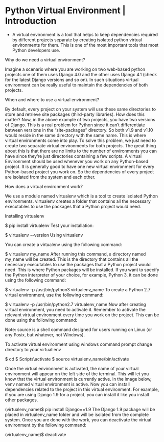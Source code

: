 # Python Virtual Environment | Introduction
- A virtual environment is a tool that helps to keep dependencies required by different projects separate by creating isolated python virtual environments for them. This is one of the most important tools that most Python developers use.

Why do we need a virtual environment?

Imagine a scenario where you are working on two web-based python projects one of them uses Django 4.0 and the other uses Django 4.1 (check for the latest Django versions and so on). In such situations virtual environment can be really useful to maintain the dependencies of both projects.

When and where to use a virtual environment?


By default, every project on your system will use these same directories to store and retrieve site packages (third-party libraries). How does this matter? Now, in the above example of two projects, you have two versions of Django. This is a real problem for Python since it can’t differentiate between versions in the “site-packages” directory. So both v1.9 and v1.10 would reside in the same directory with the same name. This is where virtual environments come into play. To solve this problem, we just need to create two separate virtual environments for both projects. The great thing about this is that there are no limits to the number of environments you can have since they’re just directories containing a few scripts. A virtual Environment should be used whenever you work on any Python-based project. It is generally good to have one new virtual environment for every Python-based project you work on. So the dependencies of every project are isolated from the system and each other.

How does a virtual environment work?

We use a module named virtualenv which is a tool to create isolated Python environments. virtualenv creates a folder that contains all the necessary executables to use the packages that a Python project would need.

Installing virtualenv

$ pip install virtualenv
Test your installation:

$ virtualenv --version
Using virtualenv

You can create a virtualenv using the following command:

$ virtualenv my_name
After running this command, a directory named my_name will be created. This is the directory that contains all the necessary executables to use the packages that a Python project would need. This is where Python packages will be installed. If you want to specify the Python interpreter of your choice, for example, Python 3, it can be done using the following command:

$ virtualenv -p /usr/bin/python3 virtualenv_name
To create a Python 2.7 virtual environment, use the following command:


$ virtualenv -p /usr/bin/python2.7 virtualenv_name
Now after creating virtual environment, you need to activate it. Remember to activate the relevant virtual environment every time you work on the project. This can be done using the following command:

Note: source is a shell command designed for users running on Linux (or any Posix, but whatever, not Windows).

To activate virtual environment using windows command prompt 
change directory to your virtual env 

$ cd <envname>
$ Scripts\activate 
$ source virtualenv_name/bin/activate
 

Once the virtual environment is activated, the name of your virtual environment will appear on the left side of the terminal. This will let you know that the virtual environment is currently active. In the image below, venv named virtual environment is active. Now you can install dependencies related to the project in this virtual environment. For example, if you are using Django 1.9 for a project, you can install it like you install other packages.

 

(virtualenv_name)$ pip install Django==1.9
The Django 1.9 package will be placed in virtualenv_name folder and will be isolated from the complete system. Once you are done with the work, you can deactivate the virtual environment by the following command:

(virtualenv_name)$ deactivate
